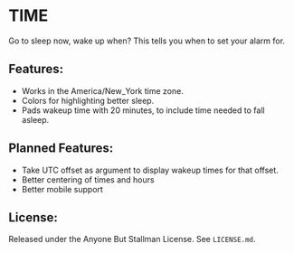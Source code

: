 # TIME

Go to sleep now, wake up when? This tells you when to set your alarm for. 

## Features:

* Works in the America/New_York time zone. 
* Colors for highlighting better sleep.
* Pads wakeup time with 20 minutes, to include time needed to fall asleep.

## Planned Features:

* Take UTC offset as argument to display wakeup times for that offset.
* Better centering of times and hours
* Better mobile support

## License:

Released under the Anyone But Stallman License. See `LICENSE.md`.

